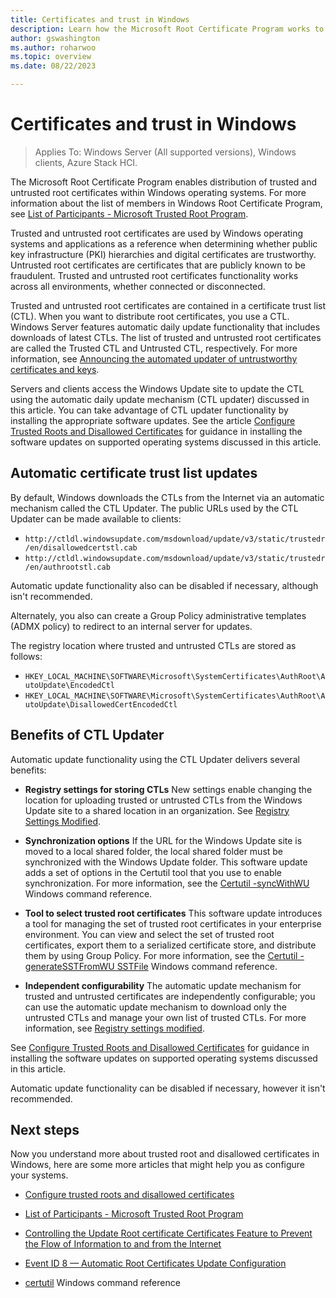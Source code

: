 ```yaml
---
title: Certificates and trust in Windows
description: Learn how the Microsoft Root Certificate Program works to distribute trusted root certificates automatically across Windows operating systems in disconnected environments.
author: gswashington
ms.author: roharwoo
ms.topic: overview
ms.date: 08/22/2023

---
```


# Certificates and trust in Windows

> Applies To: Windows Server (All supported versions), Windows clients, Azure Stack HCI.

The Microsoft Root Certificate Program enables distribution of trusted and untrusted root
certificates within Windows operating systems. For more information about the list of members in
Windows Root Certificate Program, see
[List of Participants - Microsoft Trusted Root Program](/security/trusted-root/participants-list).

Trusted and untrusted root certificates are used by Windows operating systems and applications as a
reference when determining whether public key infrastructure (PKI) hierarchies and digital
certificates are trustworthy. Untrusted root certificates are certificates that are publicly known
to be fraudulent. Trusted and untrusted root certificates functionality works across all
environments, whether connected or disconnected.

Trusted and untrusted root certificates are contained in a certificate trust list (CTL). When you
want to distribute root certificates, you use a CTL. Windows Server features automatic daily update
functionality that includes downloads of latest CTLs. The list of trusted and untrusted root
certificates are called the Trusted CTL and Untrusted CTL, respectively. For more information, see
[Announcing the automated updater of untrustworthy certificates and keys](https://blogs.technet.com/b/pki/archive/2012/06/12/announcing-the-automated-updater-of-untrustworthy-certificates-and-keys.aspx).

Servers and clients access the Windows Update site to update the CTL using the automatic daily
update mechanism (CTL updater) discussed in this article. You can take advantage of CTL updater
functionality by installing the appropriate software updates. See the article
[Configure Trusted Roots and Disallowed Certificates](configure-trusted-roots-disallowed-certificates.md)
for guidance in installing the software updates on supported operating systems discussed in this
article.

## Automatic certificate trust list updates

By default, Windows downloads the CTLs from the Internet via an automatic mechanism called the CTL
Updater. The public URLs used by the CTL Updater can be made available to clients:

- `http://ctldl.windowsupdate.com/msdownload/update/v3/static/trustedr/en/disallowedcertstl.cab`
- `http://ctldl.windowsupdate.com/msdownload/update/v3/static/trustedr/en/authrootstl.cab`

Automatic update functionality also can be disabled if necessary, although isn't recommended.

Alternately, you also can create a Group Policy administrative templates (ADMX policy) to redirect
to an internal server for updates.

The registry location where trusted and untrusted CTLs are stored as follows:

- `HKEY_LOCAL_MACHINE\SOFTWARE\Microsoft\SystemCertificates\AuthRoot\AutoUpdate\EncodedCtl`
- `HKEY_LOCAL_MACHINE\SOFTWARE\Microsoft\SystemCertificates\AuthRoot\AutoUpdate\DisallowedCertEncodedCtl`

## Benefits of CTL Updater

Automatic update functionality using the CTL Updater delivers several benefits:

- **Registry settings for storing CTLs** New settings enable changing the location for uploading
  trusted or untrusted CTLs from the Windows Update site to a shared location in an organization.
  See
  [Registry Settings Modified](configure-trusted-roots-disallowed-certificates.md#registry-settings-modified).

- **Synchronization options** If the URL for the Windows Update site is moved to a local shared
  folder, the local shared folder must be synchronized with the Windows Update folder. This software
  update adds a set of options in the Certutil tool that you use to enable synchronization. For more
  information, see the
  [Certutil -syncWithWU](../../administration/windows-commands/certutil.md#-syncwithwu) Windows
  command reference.

- **Tool to select trusted root certificates** This software update introduces a tool for managing
  the set of trusted root certificates in your enterprise environment. You can view and select the
  set of trusted root certificates, export them to a serialized certificate store, and distribute
  them by using Group Policy. For more information, see the
  [Certutil -generateSSTFromWU SSTFile](../../administration/windows-commands/certutil.md#-generatesstfromwu)
  Windows command reference.

- **Independent configurability** The automatic update mechanism for trusted and untrusted
  certificates are independently configurable; you can use the automatic update mechanism to
  download only the untrusted CTLs and manage your own list of trusted CTLs. For more information,
  see
  [Registry settings modified](configure-trusted-roots-disallowed-certificates.md#registry-settings-modified).

 See
 [Configure Trusted Roots and Disallowed Certificates](configure-trusted-roots-disallowed-certificates.md)
 for guidance in installing the software updates on supported operating systems discussed in this
 article.

Automatic update functionality can be disabled if necessary, however it isn't recommended.

## Next steps

Now you understand more about trusted root and disallowed certificates in Windows, here are some
more articles that might help you as configure your systems.

- [Configure trusted roots and disallowed certificates](configure-trusted-roots-disallowed-certificates.md)

- [List of Participants - Microsoft Trusted Root Program](/security/trusted-root/participants-list)

- [Controlling the Update Root certificate Certificates Feature to Prevent the Flow of Information to and from the Internet](https://technet.microsoft.com/library/cc749331.aspx)

- [Event ID 8 — Automatic Root Certificates Update Configuration](/previous-versions/windows/it-pro/windows-server-2008-R2-and-2008/cc734054(v=ws.10))

- [certutil](../../administration/windows-commands/certutil.md) Windows command reference
